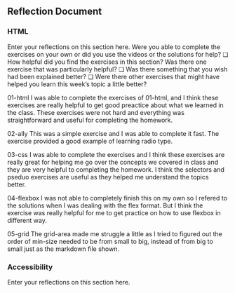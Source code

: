 ## Reflection Document

### HTML

Enter your reflections on this section here.
Were you able to complete the exercises on your own or did you use the
videos or the solutions for help?
❏ How helpful did you find the exercises in this section? Was there one
exercise that was particularly helpful?
❏ Was there something that you wish had been explained better?
❏ Were there other exercises that might have helped you learn this week’s topic a little better?

01-html
I was able to complete the exercises of 01-html, and I think these exercises are really helpful to get good preactice about what we learned in the class. These exercises were not hard and everything was straightforward and useful for completing the homework.

02-ally
This was a simple exercise and I was able to complete it fast. The exercise provided a good example of learning radio type.

03-css
I was able to complete the exercises and I think these exercises are really great for helping me go over the concepts we covered in class and they are very helpful to completing the homework. I think the selectors and pseduo exercises are useful as they helped me understand the topics better.

04-flexbox
I was not able to completely finish this on my own so I refered to the solutions when I was dealing with the flex format. But I think the exercise was really helpful for me to get practice on how to use flexbox in different way.

05-grid
The grid-area made me struggle a little as I tried to figured out the order of min-size needed to be from small to big, instead of from big to small just as the markdown file shown.

### Accessibility

Enter your reflections on this section here.
